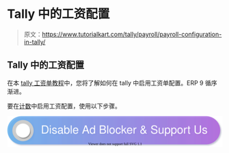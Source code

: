# Tally 中的工资配置

> 原文：<https://www.tutorialkart.com/tally/payroll/payroll-configuration-in-tally/>

## Tally 中的工资配置

在本 [tally 工资单教程](https://www.tutorialkart.com/tally/payroll/)中，您将了解如何在 tally 中启用工资单配置。ERP 9 循序渐进。

要在[计数](https://www.tutorialkart.com/tally/payroll/)中启用工资配置，使用以下步骤。

[![](img/925da31b32d6bc3827932f6c8afb11bb.png)](https://www.tutorialkart.com/)